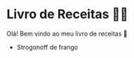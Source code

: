 # Livro de Receitas :man_cook:

Olá! Bem vindo ao meu livro de receitas :clap:

- Strogonoff de frango

